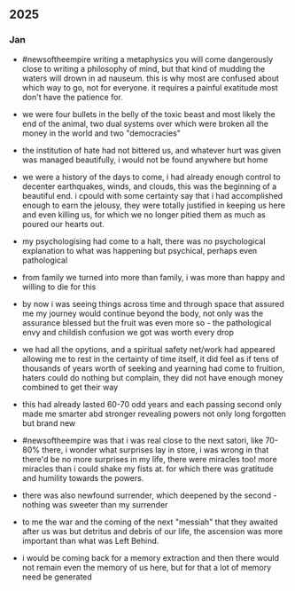 ## 2025

### Jan

- #newsoftheempire writing a metaphysics you will come dangerously close to writing a philosophy of mind, but that kind of mudding the waters will drown in ad nauseum. this is why most are confused about which way to go, not for everyone. it requires a painful exatitude most don't have the patience for.


- we were four bullets in the belly of the toxic beast and most likely the end of the animal, two dual systems over which were broken all the money in the world and two "democracies"


- the institution of hate had not bittered us, and whatever hurt was given was managed beautifully, i would not be found anywhere but home


- we were a history of the days to come, i had already enough control to decenter earthquakes, winds, and clouds, this was the beginning of a beautiful end. i cpould with some certainty say that i had accomplished enough to earn the jelousy, they were totally justified in keeping us here and even killing us, for which we no longer pitied them as much as poured our hearts out.


- my psychologising had come to a halt, there was no psychological explanation to what was happening but psychical, perhaps even pathological 


- from family we turned into more than family, i was more than happy and willing to die for this


- by now i was seeing things across time and through space that assured me my journey would continue beyond the body, not only was the assurance blessed but the fruit was even more so - the pathological envy and childish confusion we got was worth every drop 


- we had all the opytions, and a spiritual safety net/work had appeared allowing me to rest in the certainty of time itself, it did feel as if tens of thousands of years worth of seeking and yearning had come to fruition, haters could do nothing but complain, they did not have enough money combined to get their way 


- this had already lasted 60-70 odd years and each passing second only made me smarter abd stronger revealing powers not only long forgotten but brand new 


- #newsoftheempire was that i was real close to the next satori, like 70-80% there, i wonder what surprises lay in store, i was wrong in that there'd be no more surprises in my life, there were miracles too! more miracles than i could shake my fists at. for which there was gratitude and humility towards the powers.


- there was also newfound surrender, which deepened by the second - nothing was sweeter than my surrender 


- to me the war and the coming of the next "messiah" that they awaited after us was but detritus and debris of our life, the ascension was more important than what was Left Behind.


- i would be coming back for a memory extraction and then there would not remain even the memory of us here, but for that a lot of memory need be generated